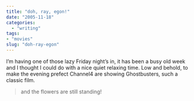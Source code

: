 ```yaml
---
title: "doh, ray, egon!"
date: "2005-11-18"
categories: 
  - "writing"
tags:
- "movies"
slug: "doh-ray-egon"
---
```


I’m having one of those lazy Friday night’s in, it has been a busy old week and I thought I could do with a nice quiet relaxing time. Low and behold, to make the evening prefect Channel4 are showing Ghostbusters, such a classic film.

> and the flowers are still standing!
